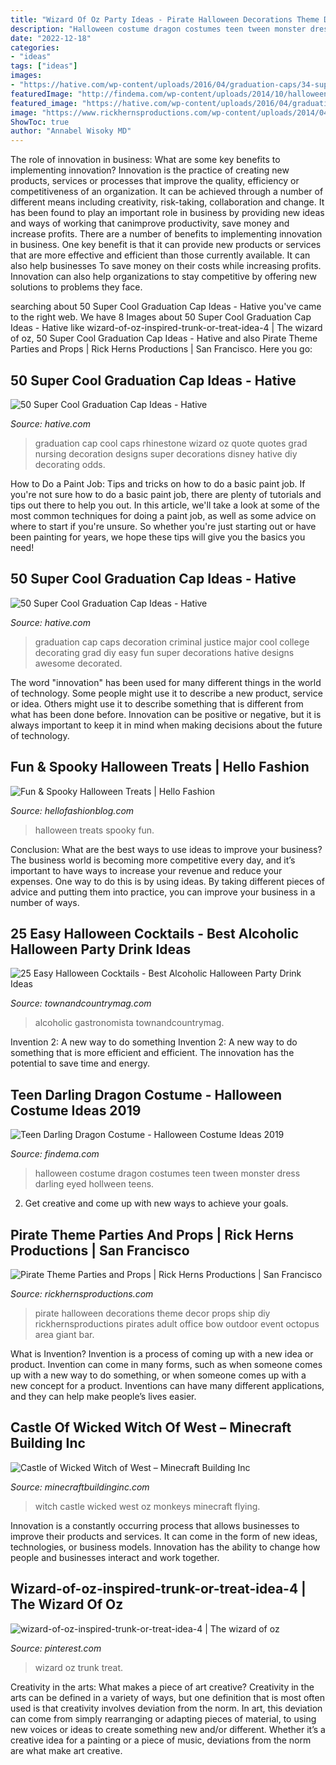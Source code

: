 ```yaml
---
title: "Wizard Of Oz Party Ideas - Pirate Halloween Decorations Theme Decor Props Ship Diy Rickhernsproductions Pirates Adult Office Bow Outdoor Event Octopus Area Giant Bar"
description: "Halloween costume dragon costumes teen tween monster dress darling eyed hollween teens"
date: "2022-12-18"
categories:
- "ideas"
tags: ["ideas"]
images:
- "https://hative.com/wp-content/uploads/2016/04/graduation-caps/34-super-cool-graduation-cap-ideas.jpg"
featuredImage: "http://findema.com/wp-content/uploads/2014/10/halloween_20145991.jpg"
featured_image: "https://hative.com/wp-content/uploads/2016/04/graduation-caps/34-super-cool-graduation-cap-ideas.jpg"
image: "https://www.rickhernsproductions.com/wp-content/uploads/2014/04/Pirate-Ship-Bow.jpg"
ShowToc: true
author: "Annabel Wisoky MD"
---
```



The role of innovation in business: What are some key benefits to implementing innovation?
Innovation is the practice of creating new products, services or processes that improve the quality, efficiency or competitiveness of an organization. It can be achieved through a number of different means including creativity, risk-taking, collaboration and change. It has been found to play an important role in business by providing new ideas and ways of working that canimprove productivity, save money and increase profits.
There are a number of benefits to implementing innovation in business. One key benefit is that it can provide new products or services that are more effective and efficient than those currently available. It can also help businesses To save money on their costs while increasing profits. Innovation can also help organizations to stay competitive by offering new solutions to problems they face.

	

		
searching about 50 Super Cool Graduation Cap Ideas - Hative you've came to the right web. We have 8 Images about 50 Super Cool Graduation Cap Ideas - Hative like wizard-of-oz-inspired-trunk-or-treat-idea-4 | The wizard of oz, 50 Super Cool Graduation Cap Ideas - Hative and also Pirate Theme Parties and Props | Rick Herns Productions | San Francisco. Here you go:
		
    
## 50 Super Cool Graduation Cap Ideas - Hative

<img loading=lazy src="https://hative.com/wp-content/uploads/2016/04/graduation-caps/34-super-cool-graduation-cap-ideas.jpg" onerror="this.onerror=null;this.src='https://tse3.mm.bing.net/th?id=OIP.1zRW9bOs0xOOQuJXh4h39gHaNK&amp;pid=15.1';" alt="50 Super Cool Graduation Cap Ideas - Hative">

_Source: hative.com_

>graduation cap cool caps rhinestone wizard oz quote quotes grad nursing decoration designs super decorations disney hative diy decorating odds. 

	

How to Do a Paint Job: Tips and tricks on how to do a basic paint job.
If you're not sure how to do a basic paint job, there are plenty of tutorials and tips out there to help you out. In this article, we'll take a look at some of the most common techniques for doing a paint job, as well as some advice on where to start if you're unsure. So whether you're just starting out or have been painting for years, we hope these tips will give you the basics you need!

    
## 50 Super Cool Graduation Cap Ideas - Hative

<img loading=lazy src="https://hative.com/wp-content/uploads/2016/04/graduation-caps/41-super-cool-graduation-cap-ideas.jpg" onerror="this.onerror=null;this.src='https://tse1.mm.bing.net/th?id=OIP.QstYom7PbX1hteAdxmhTuQHaJ4&amp;pid=15.1';" alt="50 Super Cool Graduation Cap Ideas - Hative">

_Source: hative.com_

>graduation cap caps decoration criminal justice major cool college decorating grad diy easy fun super decorations hative designs awesome decorated. 

	

The word "innovation" has been used for many different things in the world of technology. Some people might use it to describe a new product, service or idea. Others might use it to describe something that is different from what has been done before. Innovation can be positive or negative, but it is always important to keep it in mind when making decisions about the future of technology.

    
## Fun &amp; Spooky Halloween Treats | Hello Fashion

<img loading=lazy src="http://www.hellofashionblog.com/wp-content/uploads/2016/10/bonebread.jpg" onerror="this.onerror=null;this.src='https://tse3.mm.bing.net/th?id=OIP.9MYJJcpaHNbfu7gzbtOPBAHaKz&amp;pid=15.1';" alt="Fun &amp; Spooky Halloween Treats | Hello Fashion">

_Source: hellofashionblog.com_

>halloween treats spooky fun. 

	

Conclusion: What are the best ways to use ideas to improve your business?
The business world is becoming more competitive every day, and it’s important to have ways to increase your revenue and reduce your expenses. One way to do this is by using ideas. By taking different pieces of advice and putting them into practice, you can improve your business in a number of ways.

    
## 25 Easy Halloween Cocktails - Best Alcoholic Halloween Party Drink Ideas

<img loading=lazy src="https://hips.hearstapps.com/toc.h-cdn.co/assets/16/38/1474322408-gastronomista-black-diablo-2.jpg?crop=1xw:0.9916969382459782xh;center,top&amp;resize=768:*" onerror="this.onerror=null;this.src='https://tse2.mm.bing.net/th?id=OIP.JWiXb4MTdmJsh8_ZEYqV2gHaLH&amp;pid=15.1';" alt="25 Easy Halloween Cocktails - Best Alcoholic Halloween Party Drink Ideas">

_Source: townandcountrymag.com_

>alcoholic gastronomista townandcountrymag. 

	

Invention 2: A new way to do something
Invention 2: A new way to do something that is more efficient and efficient. The innovation has the potential to save time and energy.

    
## Teen Darling Dragon Costume - Halloween Costume Ideas 2019

<img loading=lazy src="http://findema.com/wp-content/uploads/2014/10/halloween_20145991.jpg" onerror="this.onerror=null;this.src='https://tse1.mm.bing.net/th?id=OIP.kc__fdvBMLJxJsuthOIKBAHaKl&amp;pid=15.1';" alt="Teen Darling Dragon Costume - Halloween Costume Ideas 2019">

_Source: findema.com_

>halloween costume dragon costumes teen tween monster dress darling eyed hollween teens. 

	

2. Get creative and come up with new ways to achieve your goals.

    
## Pirate Theme Parties And Props | Rick Herns Productions | San Francisco

<img loading=lazy src="https://www.rickhernsproductions.com/wp-content/uploads/2014/04/Pirate-Ship-Bow.jpg" onerror="this.onerror=null;this.src='https://tse3.mm.bing.net/th?id=OIP.Wcu2SQhmkNPVbbmx_6JL5QHaJ4&amp;pid=15.1';" alt="Pirate Theme Parties and Props | Rick Herns Productions | San Francisco">

_Source: rickhernsproductions.com_

>pirate halloween decorations theme decor props ship diy rickhernsproductions pirates adult office bow outdoor event octopus area giant bar. 

	

What is Invention?
Invention is a process of coming up with a new idea or product. Invention can come in many forms, such as when someone comes up with a new way to do something, or when someone comes up with a new concept for a product. Inventions can have many different applications, and they can help make people’s lives easier.

    
## Castle Of Wicked Witch Of West – Minecraft Building Inc

<img loading=lazy src="http://minecraftbuildinginc.com/wp-content/uploads/2015/04/Castle-of-Wicked-Witch-of-West-02.jpg" onerror="this.onerror=null;this.src='https://tse1.mm.bing.net/th?id=OIP.n4X8x72rhMHP4B7ajI7--wHaEF&amp;pid=15.1';" alt="Castle of Wicked Witch of West – Minecraft Building Inc">

_Source: minecraftbuildinginc.com_

>witch castle wicked west oz monkeys minecraft flying. 

	

Innovation is a constantly occurring process that allows businesses to improve their products and services. It can come in the form of new ideas, technologies, or business models. Innovation has the ability to change how people and businesses interact and work together.

    
## Wizard-of-oz-inspired-trunk-or-treat-idea-4 | The Wizard Of Oz

<img loading=lazy src="https://i.pinimg.com/736x/8f/1e/f2/8f1ef2ed2b15a6bb62bc12a8e55579f1.jpg" onerror="this.onerror=null;this.src='https://tse3.mm.bing.net/th?id=OIP.xIHidsqc66VJaP4OjEXvIwHaJ3&amp;pid=15.1';" alt="wizard-of-oz-inspired-trunk-or-treat-idea-4 | The wizard of oz">

_Source: pinterest.com_

>wizard oz trunk treat. 

	

Creativity in the arts: What makes a piece of art creative?
Creativity in the arts can be defined in a variety of ways, but one definition that is most often used is that creativity involves deviation from the norm. In art, this deviation can come from simply rearranging or adapting pieces of material, to using new voices or ideas to create something new and/or different. Whether it’s a creative idea for a painting or a piece of music, deviations from the norm are what make art creative.

